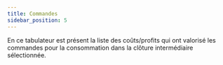 ```yaml
---
title: Commandes
sidebar_position: 5
---
```


En ce tabulateur est présent la liste des coûts/profits qui ont valorisé les commandes pour la consommation dans la clôture intermédiaire sélectionnée.






